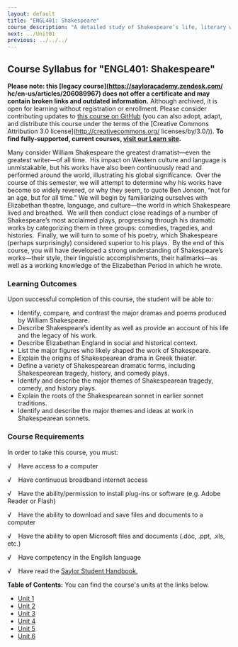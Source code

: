 ```yaml
---
layout: default
title: "ENGL401: Shakespeare"
course_description: "A detailed study of Shakespeare’s life, literary works, historical and philosophical contexts, and a close examination of his poetry and six of his major plays: A Midsummer Night’s Dream, Twelfth Night, Macbeth, Hamlet, Richard III and Henry V."
next: ../Unit01
previous: ../../../
---
```

Course Syllabus for "ENGL401: Shakespeare"
------------------------------------------

**Please note: this [legacy course](https://sayloracademy.zendesk.com/
hc/en-us/articles/206089967) does not offer a certificate and may contain 
broken links and outdated information.** Although archived, it is open 
for learning without registration or enrollment. Please consider contributing 
updates to [this course on GitHub](https://github.com/saylordotorg/course_engl401) 
(you can also adopt, adapt, and distribute this course under the terms of 
the [Creative Commons Attribution 3.0 license](http://creativecommons.org/
licenses/by/3.0/)). **To find fully-supported, current courses, [visit our 
Learn site](https://learn.saylor.org).**

Many consider William Shakespeare the greatest dramatist—even the
greatest writer—of all time.  His impact on Western culture and language
is unmistakable, but his works have also been continuously read and
performed around the world, illustrating his global significance.  Over
the course of this semester, we will attempt to determine why his works
have become so widely revered, or why they seem, to quote Ben Jonson,
“not for an age, but for all time.” We will begin by familiarizing
ourselves with Elizabethan theatre, language, and culture—the world in
which Shakespeare lived and breathed.  We will then conduct close
readings of a number of Shakespeare’s most acclaimed plays, progressing
through his dramatic works by categorizing them in three groups:
comedies, tragedies, and histories.  Finally, we will turn to some of
his poetry, which Shakespeare (perhaps surprisingly) considered superior
to his plays.  By the end of this course, you will have developed a
strong understanding of Shakespeare’s works—their style, their
linguistic accomplishments, their hallmarks—as well as a working
knowledge of the Elizabethan Period in which he wrote.

### Learning Outcomes

Upon successful completion of this course, the student will be able
to:  

-   Identify, compare, and contrast the major dramas and poems produced
    by William Shakespeare.
-   Describe Shakespeare’s identity as well as provide an account of his
    life and the legacy of his work.
-   Describe Elizabethan England in social and historical context.
-   List the major figures who likely shaped the work of Shakespeare.
-   Explain the origins of Shakespearean drama in Greek theater.
-   Define a variety of Shakespearean dramatic forms, including
    Shakespearean tragedy, history, and comedy plays.
-   Identify and describe the major themes of Shakespearean tragedy,
    comedy, and history plays.
-   Explain the roots of the Shakespearean sonnet in earlier sonnet
    traditions.
-   Identify and describe the major themes and ideas at work in
    Shakespearean sonnets.

### Course Requirements

In order to take this course, you must:  
  
 √    Have access to a computer  
  
 √    Have continuous broadband internet access  
  
 √    Have the ability/permission to install plug-ins or software (e.g.
Adobe Reader or Flash)  
  
 √    Have the ability to download and save files and documents to a
computer  
  
 √    Have the ability to open Microsoft files and documents (.doc,
.ppt, .xls, etc.)  
  
 √    Have competency in the English language  
  
 √    Have read the [Saylor Student
Handbook.](http://www.saylor.org/site/wp-content/uploads/2012/05/Saylor-StudentHandbook.pdf)  
  
**Table of Contents:** You can find the course's units at the links below.

- [Unit 1](https://legacy.saylor.org/engl401/Unit01/)
- [Unit 2](https://legacy.saylor.org/engl401/Unit02/)
- [Unit 3](https://legacy.saylor.org/engl401/Unit03/)
- [Unit 4](https://legacy.saylor.org/engl401/Unit04/)
- [Unit 5](https://legacy.saylor.org/engl401/Unit05/)
- [Unit 6](https://legacy.saylor.org/engl401/Unit06/)
